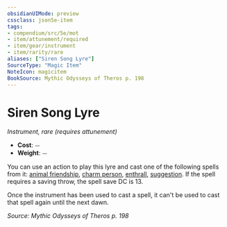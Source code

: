 ```yaml
---
obsidianUIMode: preview
cssclass: json5e-item
tags:
- compendium/src/5e/mot
- item/attunement/required
- item/gear/instrument
- item/rarity/rare
aliases: ["Siren Song Lyre"]
SourceType: "Magic Item"
NoteIcon: magicitem
BookSource: Mythic Odysseys of Theros p. 198
---
```

# Siren Song Lyre
*Instrument, rare (requires attunement)*  

- **Cost**: ⏤
- **Weight**: ⏤

You can use an action to play this lyre and cast one of the following spells from it: [animal friendship](/2-Mechanics/CLI/spells/animal-friendship.md), [charm person](/2-Mechanics/CLI/spells/charm-person.md), [enthrall](/2-Mechanics/CLI/spells/enthrall.md), [suggestion](/2-Mechanics/CLI/spells/suggestion.md). If the spell requires a saving throw, the spell save DC is 13.

Once the instrument has been used to cast a spell, it can't be used to cast that spell again until the next dawn.

*Source: Mythic Odysseys of Theros p. 198*